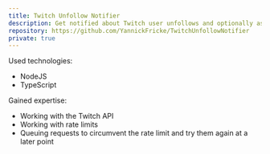 ```yaml
---
title: Twitch Unfollow Notifier
description: Get notified about Twitch user unfollows and optionally ask them for the reason
repository: https://github.com/YannickFricke/TwitchUnfollowNotifier
private: true
---
```


Used technologies:

- NodeJS
- TypeScript

Gained expertise:

- Working with the Twitch API
- Working with rate limits
- Queuing requests to circumvent the rate limit and try them again at a later point
